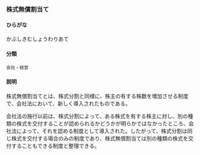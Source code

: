 <div style="display:none;">

## [あ行](securities-terms?id=あ行)
## [か行](securities-terms?id=か行)

</div>

### 株式無償割当て

#### ひらがな

かぶしきむしょうわりあて

#### 分類

`会社・経営`

#### 説明

株式無償割当てとは、株式分割と同様に、株主の有する株数を増加させる制度で、会社法において、新しく導入されたものである。
 
会社法の施行以前は、株式分割によって、ある株式を有する株主に対し、別の種類の株式を交付することが認められるかどうかが明らかではなかったところ、会社法によって、それを認める制度として導入された。したがって、株式分割は同じ株式を交付する場合のみの制度であり、株式無償割当ては別の種類の株式を交付することもできる制度と整理できる。

<div style="display:none;">

## [さ行](securities-terms?id=さ行)
## [た行](securities-terms?id=た行)
## [な行](securities-terms?id=な行)
## [は行](securities-terms?id=は行)
## [ま行](securities-terms?id=ま行)
## [や行](securities-terms?id=や行)
## [ら行](securities-terms?id=ら行)
## [わ行](securities-terms?id=わ行)
## [英数字・記号](securities-terms?id=英数字・記号)

</div>

